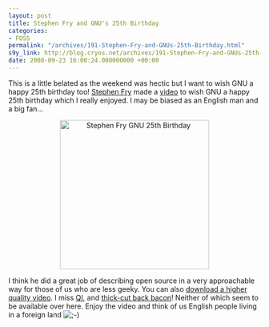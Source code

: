 ```yaml
---
layout: post
title: Stephen Fry and GNU's 25th Birthday
categories:
- FOSS
permalink: "/archives/191-Stephen-Fry-and-GNUs-25th-Birthday.html"
s9y_link: http://blog.cryos.net/archives/191-Stephen-Fry-and-GNUs-25th-Birthday.html
date: 2008-09-23 16:00:24.000000000 +00:00
---
```

<span><p>This is a little belated as the weekend was hectic but I want to wish GNU a happy 25th birthday too! <a href="http://en.wikipedia.org/wiki/Stephen_Fry">Stephen Fry</a> made a <a href="http://www.youtube.com/watch?v=RcErY4ne5Yw">video</a> to wish GNU a happy 25th birthday which I really enjoyed. I may be biased as an English man and a big fan...</p>
<center><img src="http://www.gnu.org/fry/i/fryfry.png" width="298" height="298" alt="Stephen Fry GNU 25th Birthday" /></center>
<p>I think he did a great job of describing open source in a very approachable way for those of us who are less geeky. You can also <a href="http://www.gnu.org/fry/happy-birthday-to-gnu-download.html">download a higher quality video</a>. I miss <a href="http://en.wikipedia.org/wiki/QI">QI</a>, and <a href="http://en.wikipedia.org/wiki/Bacon">thick-cut back bacon</a>! Neither of which seem to be available over here. Enjoy the video and think of us English people living in a foreign land <img src="http://blog.cryos.net/templates/default/img/emoticons/wink.png" alt=";-)" style="display: inline; vertical-align: bottom;" class="emoticon" /></p></span>
